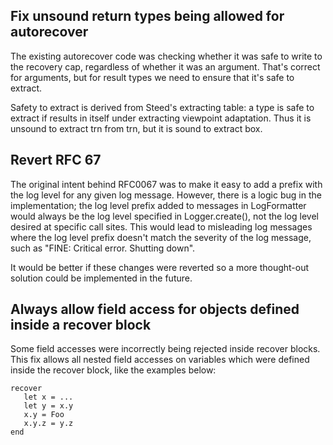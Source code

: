 ## Fix unsound return types being allowed for autorecover

The existing autorecover code was checking whether it was safe to write to the recovery cap, regardless of whether it was an argument. That's correct for arguments, but for result types we need to ensure that it's safe to extract.

Safety to extract is derived from Steed's extracting table: a type is safe to extract if results in itself under extracting viewpoint adaptation. Thus it is unsound to extract trn from trn, but it is sound to extract box.

## Revert RFC 67

The original intent behind RFC0067 was to make it easy to add a prefix with the
log level for any given log message. However, there is a logic bug in the
implementation; the log level prefix added to messages in LogFormatter would
always be the log level specified in Logger.create(), not the log level desired
at specific call sites. This would lead to misleading log messages where the log
level prefix doesn't match the severity of the log message, such as "FINE:
Critical error. Shutting down".

It would be better if these changes were reverted so a more thought-out solution
could be implemented in the future.

## Always allow field access for objects defined inside a recover block

Some field accesses were incorrectly being rejected inside recover blocks. This fix allows all nested field accesses on variables which were defined inside the recover block, like the examples below:

```pony
recover
   let x = ...
   let y = x.y
   x.y = Foo
   x.y.z = y.z
end
```
